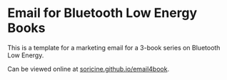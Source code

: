 # Email for Bluetooth Low Energy Books

This is a template for a marketing email for a 3-book series on Bluetooth Low Energy.

Can be viewed online at [soricine.github.io/email4book](http://soricine.github.io/email4book).
